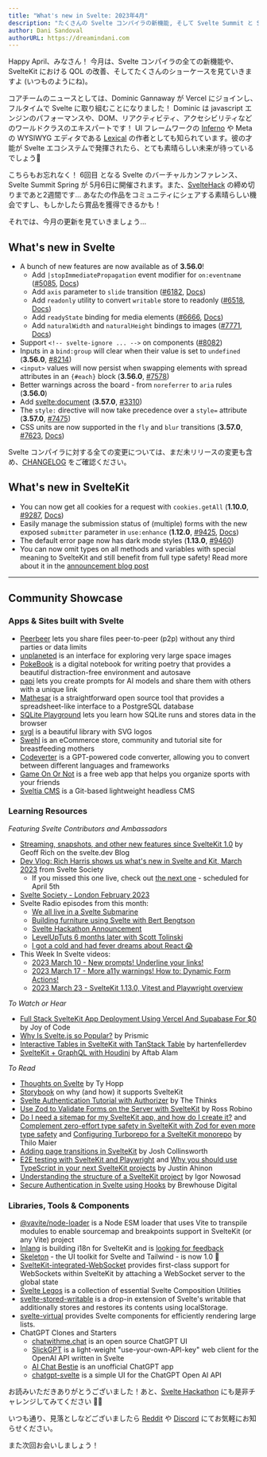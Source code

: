 ```yaml
---
title: "What's new in Svelte: 2023年4月"
description: "たくさんの Svelte コンパイラの新機能, そして Svelte Summit と SvelteHack"
author: Dani Sandoval
authorURL: https://dreamindani.com
---
```


Happy April、みなさん！ 今月は、Svelte コンパイラの全ての新機能や、SvelteKit における QOL の改善、そしてたくさんのショーケースを見ていきますよ (いつものようにね)。

コアチームのニュースとしては、Dominic Gannaway が Vercel にジョインし、フルタイムで Svelte に取り組むことになりました！ Dominic は javascript エンジンのパフォーマンスや、DOM、リアクティビティ、アクセシビリティなどのワールドクラスのエキスパートです！ UI フレームワークの [Inferno](https://www.infernojs.org/) や Meta の WYSIWYG エディタである [Lexical](https://lexical.dev/) の作者としても知られています。彼の才能が Svelte エコシステムで発揮されたら、とても素晴らしい未来が待っているでしょう🌱

こちらもお忘れなく！ 6回目 となる Svelte のバーチャルカンファレンス、Svelte Summit Spring が 5月6日に開催されます。また、[SvelteHack](https://hack.sveltesociety.dev/) の締め切りまであと2週間です… あなたの作品をコミュニティにシェアする素晴らしい機会ですし、もしかしたら賞品を獲得できるかも！

それでは、今月の更新を見ていきましょう…

## What's new in Svelte

- A bunch of new features are now available as of **3.56.0**!
  - Add `|stopImmediatePropagation` event modifier for `on:eventname` ([#5085](https://github.com/sveltejs/svelte/issues/5085), [Docs](https://v4.svelte.dev/docs#template-syntax-element-directives-on-eventname))
  - Add `axis` parameter to `slide` transition ([#6182](https://github.com/sveltejs/svelte/issues/6182), [Docs](https://v4.svelte.dev/docs#run-time-svelte-transition-slide))
  - Add `readonly` utility to convert `writable` store to readonly ([#6518](https://github.com/sveltejs/svelte/pull/6518), [Docs](https://v4.svelte.dev/docs#run-time-svelte-store-writable))
  - Add `readyState` binding for media elements ([#6666](https://github.com/sveltejs/svelte/issues/6666), [Docs](https://v4.svelte.dev/docs#template-syntax-element-directives-bind-property-media-element-bindings))
  - Add `naturalWidth` and `naturalHeight` bindings to images ([#7771](https://github.com/sveltejs/svelte/issues/7771), [Docs](https://v4.svelte.dev/docs#template-syntax-element-directives-bind-property-image-element-bindings))
- Support `<!-- svelte-ignore ... -->` on components ([#8082](https://github.com/sveltejs/svelte/issues/8082))
- Inputs in a `bind:group` will clear when their value is set to `undefined` (**3.56.0**, [#8214](https://github.com/sveltejs/svelte/issues/8214))
- `<input>` values will now persist when swapping elements with spread attributes in an `{#each}` block (**3.56.0**, [#7578](https://github.com/sveltejs/svelte/issues/7578))
- Better warnings across the board - from `noreferrer` to `aria` rules (**3.56.0**)
- Add <svelte:document> (**3.57.0**, [#3310](https://github.com/sveltejs/svelte/issues/3310))
- The `style:` directive will now take precedence over a `style=` attribute (**3.57.0**, [#7475](https://github.com/sveltejs/svelte/issues/7475))
- CSS units are now supported in the `fly` and `blur` transitions (**3.57.0**, [#7623](https://github.com/sveltejs/svelte/pull/7623), [Docs](https://v4.svelte.dev/docs#run-time-svelte-transition))

Svelte コンパイラに対する全ての変更については、まだ未リリースの変更も含め、[CHANGELOG](https://github.com/sveltejs/svelte/blob/master/CHANGELOG.md)  をご確認ください。

## What's new in SvelteKit

- You can now get all cookies for a request with `cookies.getAll` (**1.10.0**, [#9287](https://github.com/sveltejs/kit/pull/9287), [Docs](/docs/kit/@sveltejs-kit#Cookies))
- Easily manage the submission status of (multiple) forms with the new exposed `submitter` parameter in `use:enhance` (**1.12.0**, [#9425](https://github.com/sveltejs/kit/pull/9425), [Docs](/docs/kit/@sveltejs-kit#SubmitFunction))
- The default error page now has dark mode styles (**1.13.0**, [#9460](https://github.com/sveltejs/kit/pull/9460))
- You can now omit types on all methods and variables with special meaning to SvelteKit and still benefit from full type safety! Read more about it in the [announcement blog post](/blog/zero-config-type-safety)

---

## Community Showcase

### Apps & Sites built with Svelte

- [Peerbeer](https://peer.beer/) lets you share files peer-to-peer (p2p) without any third parties or data limits
- [unplaneted](https://unplaneted.com/) is an interface for exploring very large space images
- [PokeBook](https://github.com/pokegh0st/pokebook) is a digital notebook for writing poetry that provides a beautiful distraction-free environment and autosave
- [papi](https://papi.run/) lets you create prompts for AI models and share them with others with a unique link
- [Mathesar](https://github.com/centerofci/mathesar) is a straightforward open source tool that provides a spreadsheet-like interface to a PostgreSQL database
- [SQLite Playground](https://neil.macmunn.com/sqlite#) lets you learn how SQLite runs and stores data in the browser
- [svgl](https://github.com/pheralb/svgl) is a beautiful library with SVG logos
- [Swehl](https://swehl.com/) is an eCommerce store, community and tutorial site for breastfeeding mothers
- [Codeverter](https://github.com/TGlide/codeverter) is a GPT-powered code converter, allowing you to convert between different languages and frameworks
- [Game On Or Not](https://gameonornot.com/) is a free web app that helps you organize sports with your friends
- [Sveltia CMS](https://github.com/sveltia/sveltia-cms) is a Git-based lightweight headless CMS

### Learning Resources

_Featuring Svelte Contributors and Ambassadors_

- [Streaming, snapshots, and other new features since SvelteKit 1.0](/blog/streaming-snapshots-sveltekit) by Geoff Rich on the svelte.dev Blog
- [Dev Vlog: Rich Harris shows us what's new in Svelte and Kit, March 2023](https://www.youtube.com/watch?v=vgXgex5E-8g) from Svelte Society
  - If you missed this one live, check out [the next one](https://www.youtube.com/watch?v=MJHO6FSioPI) - scheduled for April 5th
- [Svelte Society - London February 2023](https://www.youtube.com/watch?v=RkQ_f7XxdMI)
- Svelte Radio episodes from this month:
  - [We all live in a Svelte Submarine](https://www.svelteradio.com/episodes/we-all-live-in-a-svelte-submarine)
  - [Building furniture using Svelte with Bert Bengtson](https://www.svelteradio.com/episodes/building-furniture-using-svelte-with-bert-bengtson)
  - [Svelte Hackathon Announcement](https://www.svelteradio.com/episodes/svelte-hackathon-announcement)
  - [LevelUpTuts 6 months later with Scott Tolinski](https://www.svelteradio.com/episodes/leveluptuts-6-months-later-with-scott-tolinski)
  - [I got a cold and had fever dreams about React 😱](https://www.svelteradio.com/episodes/i-got-a-cold-and-had-fever-dreams-about-react)
- This Week In Svelte videos:
  - [2023 March 10 - New prompts! Underline your links!](https://www.youtube.com/watch?v=WiCjQVoE-3k)
  - [2023 March 17 - More a11y warnings! How to: Dynamic Form Actions!](https://www.youtube.com/watch?v=sRhZQ-2VxVU)
  - [2023 March 23 - SvelteKit 1.13.0, Vitest and Playwright overview](https://www.youtube.com/watch?v=vpbhsbg2otg)

_To Watch or Hear_

- [Full Stack SvelteKit App Deployment Using Vercel And Supabase For $0](https://www.youtube.com/watch?v=uAF4Yd-gddo) by Joy of Code
- [Why Is Svelte.js so Popular?](https://www.youtube.com/watch?v=73Y8Yyg54zc) by Prismic
- [Interactive Tables in SvelteKit with TanStack Table](https://www.youtube.com/watch?v=-Zuo3UWjjI8) by hartenfellerdev
- [SvelteKit + GraphQL with Houdini](https://www.youtube.com/watch?v=ADnaRwQZfqw&list=PLm0ILX0LGQk_220vvpsbyXH2VesRlCm-E) by Aftab Alam

_To Read_

- [Thoughts on Svelte](https://tyhopp.com/notes/thoughts-on-svelte) by Ty Hopp
- [Storybook](https://storybook.js.org/blog/storybook-for-sveltekit/) on why (and how) it supports SvelteKit
- [Svelte Authentication Tutorial with Authorizer](https://thethinks.vercel.app/blog/svelte-authorizer) by The Thinks
- [Use Zod to Validate Forms on the Server with SvelteKit](https://blog.robino.dev/posts/svelte-zod-error) by Ross Robino
- [Do I need a sitemap for my SvelteKit app, and how do I create it?](https://maier.tech/posts/do-i-need-a-sitemap-for-my-sveltekit-app-and-how-do-i-create-it) and [Complement zero-effort type safety in SvelteKit with Zod for even more type safety](https://maier.tech/posts/complement-zero-effort-type-safety-in-sveltekit-with-zod-for-even-more-type-safety) and [Configuring Turborepo for a SvelteKit monorepo](https://maier.tech/posts/configuring-turborepo-for-a-sveltekit-monorepo) by Thilo Maier
- [Adding page transitions in SvelteKit](https://joshcollinsworth.com/blog/sveltekit-page-transitions) by Josh Collinsworth
- [E2E testing with SvelteKit and Playwright](https://www.okupter.com/blog/e2e-testing-with-sveltekit-and-playwright) and [Why you should use TypeScript in your next SvelteKit projects](https://www.okupter.com/blog/sveltekit-with-typescript) by Justin Ahinon
- [Understanding the structure of a SvelteKit project](https://www.inow.dev/understanding-the-structure-of-a-svelte-kit-project/) by Igor Nowosad
- [Secure Authentication in Svelte using Hooks](https://dev.to/brewhousedigital/secure-authentication-in-svelte-using-hooks-k5j) by Brewhouse Digital

### Libraries, Tools & Components

- [@vavite/node-loader](https://github.com/cyco130/vavite/tree/main/packages/node-loader) is a Node ESM loader that uses Vite to transpile modules to enable sourcemap and breakpoints support in SvelteKit (or any Vite) project
- [Inlang](https://github.com/inlang/inlang) is building i18n for SvelteKit and is [looking for feedback](https://www.reddit.com/r/sveltejs/comments/11ydtui/sveltekit_and_i18n_lets_finally_solve_this_never/)
- [Skeleton](https://www.skeleton.dev/) - the UI toolkit for Svelte and Tailwind - is now 1.0 🎉
- [SvelteKit-integrated-WebSocket](https://github.com/suhaildawood/SvelteKit-integrated-WebSocket) provides first-class support for WebSockets within SvelteKit by attaching a WebSocket server to the global state
- [Svelte Legos](https://github.com/ankurrsinghal/svelte-legos) is a collection of essential Svelte Composition Utilities
- [svelte-stored-writable](https://github.com/efstajas/svelte-stored-writable) is a drop-in extension of Svelte's writable that additionally stores and restores its contents using localStorage.
- [svelte-virtual](https://github.com/ghostebony/svelte-virtual) provides Svelte components for efficiently rendering large lists.
- ChatGPT Clones and Starters
  - [chatwithme.chat](https://github.com/kierangilliam/chatwithme.chat) is an open source ChatGPT UI
  - [SlickGPT](https://github.com/ShipBit/slickgpt) is a light-weight "use-your-own-API-key" web client for the OpenAI API written in Svelte
  - [AI Chat Bestie](https://github.com/KTruong008/aichatbestie) is an unofficial ChatGPT app
  - [chatgpt-svelte](https://github.com/ichbtrv/chatgpt-svelte) is a simple UI for the ChatGPT Open AI API

お読みいただきありがとうございました！あと、[Svelte Hackathon](https://hack.sveltesociety.dev/) にも是非チャレンジしてみてください 🧑‍💻

いつも通り、見落としなどございましたら [Reddit](https://www.reddit.com/r/sveltejs/) や [Discord](https://discord.gg/svelte) にてお気軽にお知らせください。

また次回お会いしましょう！
